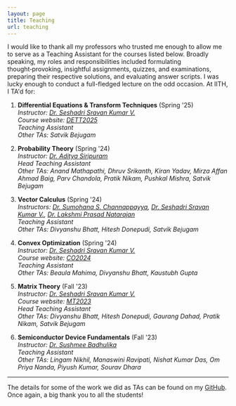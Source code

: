 ```yaml
---
layout: page
title: Teaching
url: teaching
---
```


I would like to thank all my professors who trusted me enough to allow me to serve as a Teaching Assistant for the courses listed below. Broadly speaking, my roles and responsibilities included formulating thought‑provoking, insightful assignments, quizzes, and examinations, preparing their respective solutions, and evaluating answer scripts. I was lucky enough to conduct a full-fledged lecture on the odd occasion. At IITH, I TA'd for:

1. **Differential Equations & Transform Techniques** (Spring '25)  
   *Instructor: [Dr. Seshadri Sravan Kumar V.](https://people.iith.ac.in/seshadri/)*  
   *Course website: [DETT2025](https://people.iith.ac.in/seshadri/Courses/DETT/DETT-2025.html)*  
   *Teaching Assistant*  
   *Other TAs: Satvik Bejugam*

2. **Probability Theory** (Spring '24)  
   *Instructor: [Dr. Aditya Siripuram](https://people.iith.ac.in/staditya/)*  
   *Head Teaching Assistant*  
   *Other TAs: Anand Mathapathi, Dhruv Srikanth, Kiran Yadav, Mirza Affan Ahmad Baig, Parv Chandola, Pratik Nikam, Pushkal Mishra, Satvik Bejugam*

3. **Vector Calculus** (Spring '24)  
   *Instructors: [Dr. Sumohana S. Channappayya](https://people.iith.ac.in/sumohana/), [Dr. Seshadri Sravan Kumar V.](https://people.iith.ac.in/seshadri/), [Dr. Lakshmi Prasad Natarajan](https://people.iith.ac.in/lakshminatarajan/)*  
   *Teaching Assistant*  
   *Other TAs: Divyanshu Bhatt, Hitesh Donepudi, Satvik Bejugam*

4. **Convex Optimization** (Spring '24)  
   *Instructor: [Dr. Seshadri Sravan Kumar V.](https://people.iith.ac.in/seshadri/)*  
   *Course website: [CO2024](https://people.iith.ac.in/seshadri/Courses/ConvexOpt/CO-2024.html)*  
   *Teaching Assistant*  
   *Other TAs: Beaula Mahima, Divyanshu Bhatt, Kaustubh Gupta*

5. **Matrix Theory** (Fall '23)  
   *Instructor: [Dr. Seshadri Sravan Kumar V.](https://people.iith.ac.in/seshadri/)*  
   *Course website: [MT2023](https://people.iith.ac.in/seshadri/Courses/MatrixTheory/MT-2023.html)*  
   *Head Teaching Assistant*  
   *Other TAs: Divyanshu Bhatt, Hitesh Donepudi, Gaurang Dahad, Pratik Nikam, Satvik Bejugam*

6. **Semiconductor Device Fundamentals** (Fall '23)  
   *Instructor: [Dr. Sushmee Badhulika](https://people.iith.ac.in/sbadh/)*  
   *Teaching Assistant*  
   *Other TAs: Lingam Nikhil, Manaswini Ravipati, Nishat Kumar Das, Om Priya Nanda, Piyush Kumar, Sourav Dhara*

---

The details for some of the work we did as TAs can be found on my [GitHub](https://github.com/dash-anirudh). Once again, a big thank you to all the students!
